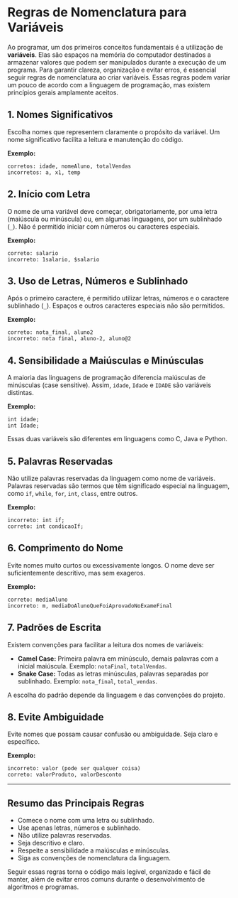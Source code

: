 # Regras de Nomenclatura para Variáveis

Ao programar, um dos primeiros conceitos fundamentais é a utilização de **variáveis**. Elas são espaços na memória do computador destinados a armazenar valores que podem ser manipulados durante a execução de um programa. Para garantir clareza, organização e evitar erros, é essencial seguir regras de nomenclatura ao criar variáveis. Essas regras podem variar um pouco de acordo com a linguagem de programação, mas existem princípios gerais amplamente aceitos.

## 1. **Nomes Significativos**

Escolha nomes que representem claramente o propósito da variável. Um nome significativo facilita a leitura e manutenção do código.

**Exemplo:**
```plaintext
corretos: idade, nomeAluno, totalVendas
incorretos: a, x1, temp
```

## 2. **Início com Letra**

O nome de uma variável deve começar, obrigatoriamente, por uma letra (maiúscula ou minúscula) ou, em algumas linguagens, por um sublinhado (`_`). Não é permitido iniciar com números ou caracteres especiais.

**Exemplo:**
```plaintext
correto: salario
incorreto: 1salario, $salario
```

## 3. **Uso de Letras, Números e Sublinhado**

Após o primeiro caractere, é permitido utilizar letras, números e o caractere sublinhado (`_`). Espaços e outros caracteres especiais não são permitidos.

**Exemplo:**
```plaintext
correto: nota_final, aluno2
incorreto: nota final, aluno-2, aluno@2
```

## 4. **Sensibilidade a Maiúsculas e Minúsculas**

A maioria das linguagens de programação diferencia maiúsculas de minúsculas (case sensitive). Assim, `idade`, `Idade` e `IDADE` são variáveis distintas.

**Exemplo:**
```plaintext
int idade;
int Idade;
```
Essas duas variáveis são diferentes em linguagens como C, Java e Python.

## 5. **Palavras Reservadas**

Não utilize palavras reservadas da linguagem como nome de variáveis. Palavras reservadas são termos que têm significado especial na linguagem, como `if`, `while`, `for`, `int`, `class`, entre outros.

**Exemplo:**
```plaintext
incorreto: int if;
correto: int condicaoIf;
```

## 6. **Comprimento do Nome**

Evite nomes muito curtos ou excessivamente longos. O nome deve ser suficientemente descritivo, mas sem exageros.

**Exemplo:**
```plaintext
correto: mediaAluno
incorreto: m, mediaDoAlunoQueFoiAprovadoNoExameFinal
```

## 7. **Padrões de Escrita**

Existem convenções para facilitar a leitura dos nomes de variáveis:

- **Camel Case:** Primeira palavra em minúsculo, demais palavras com a inicial maiúscula. Exemplo: `notaFinal`, `totalVendas`.
- **Snake Case:** Todas as letras minúsculas, palavras separadas por sublinhado. Exemplo: `nota_final`, `total_vendas`.

A escolha do padrão depende da linguagem e das convenções do projeto.

## 8. **Evite Ambiguidade**

Evite nomes que possam causar confusão ou ambiguidade. Seja claro e específico.

**Exemplo:**
```plaintext
incorreto: valor (pode ser qualquer coisa)
correto: valorProduto, valorDesconto
```

---

## **Resumo das Principais Regras**

- Comece o nome com uma letra ou sublinhado.
- Use apenas letras, números e sublinhado.
- Não utilize palavras reservadas.
- Seja descritivo e claro.
- Respeite a sensibilidade a maiúsculas e minúsculas.
- Siga as convenções de nomenclatura da linguagem.

Seguir essas regras torna o código mais legível, organizado e fácil de manter, além de evitar erros comuns durante o desenvolvimento de algoritmos e programas.